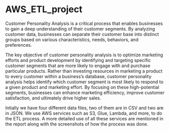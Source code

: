 # AWS_ETL_project

Customer Personality Analysis is a critical process that enables businesses to gain a deep understanding of their customer segments. By analyzing customer data, businesses can separate their customer base into distinct groups based on various characteristics, needs, behaviors, and preferences. 

The key objective of customer personality analysis is to optimize marketing efforts and product development by identifying and targeting specific customer segments that are more likely to engage with and purchase particular products. Rather than investing resources in marketing a product to every customer within a business’s database, customer personality analysis helps identify which customer segment is most likely to respond to a given product and marketing effort. By focusing on these high-potential segments, businesses can enhance marketing efficiency, improve customer satisfaction, and ultimately drive higher sales.

Intially we have four different data files, two of them are in CSV and two are in JSON. We use AWS services such as S3, Glue, Lambda, and more, to do the ETL process. A more detailed use of all these services are mentioned in the report along with the screenshots of how the process was done. 
